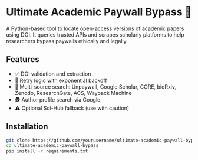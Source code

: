 # Ultimate Academic Paywall Bypass 🚀

A Python-based tool to locate open-access versions of academic papers using DOI. It queries trusted APIs and scrapes scholarly platforms to help researchers bypass paywalls ethically and legally.

## Features
- ✅ DOI validation and extraction
- 🔁 Retry logic with exponential backoff
- 🧠 Multi-source search: Unpaywall, Google Scholar, CORE, bioRxiv, Zenodo, ResearchGate, ACS, Wayback Machine
- 🕵️ Author profile search via Google
- ⚠️ Optional Sci-Hub fallback (use with caution)

## Installation

```bash
git clone https://github.com/yourusername/ultimate-academic-paywall-bypass.git
cd ultimate-academic-paywall-bypass
pip install -r requirements.txt
